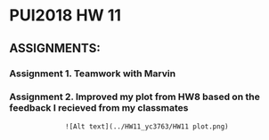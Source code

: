 
# PUI2018 HW 11

## ASSIGNMENTS:

### Assignment 1. Teamwork with Marvin 

### Assignment 2. Improved my plot from HW8 based on the feedback I recieved from my classmates
                  ![Alt text](../HW11_yc3763/HW11 plot.png)





